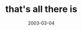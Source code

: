 ---
layout: base.njk
title : 'that&#39;s all there is' 
view_title : 'that&#39;s all there is' 
year : '2003' 
date : '2003-03-04' 
img_file : '/drawing/thatsallthereis.png' 
html_file : 'thatsallthereis' 
next_html : 'nowitisourturntoplay.html' 
year_order : '53' 
permalink : "title/{{html_file}}.html"
---